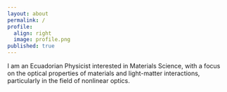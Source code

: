 ```yaml
---
layout: about
permalink: /
profile:
  align: right
  image: profile.png
published: true
---
```

I am an Ecuadorian Physicist interested in Materials Science, with a focus on the optical properties of materials and light-matter interactions, particularly in the field of nonlinear optics.
